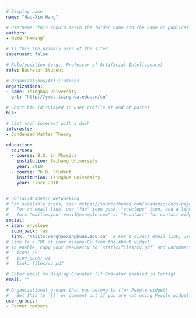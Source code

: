 ```yaml
---
# Display name
name: "Hao-Xin Wang"

# Username (this should match the folder name and the name on publications)
authors:
- Name "hxwang"

# Is this the primary user of the site?
superuser: false

# Role/position (e.g., Professor of Artificial Intelligence)
role: Bachelor Student

# Organizations/Affiliations
organizations:
- name: Tsinghua University
  url: "http://ymsc.tsinghua.edu.cn/cn"

# Short bio (displayed in user profile at end of posts)
bio: 

# List each interest with a dash
interests:
- Condensed Matter Theory

education:
  courses:
  - course: B.S. in Physics 
    institution: Beihang University
    year: 2018
  - course: Ph.D. Student
    institution: Tsinghua University
    year: since 2018


# Social/Academic Networking
# For available icons, see: https://sourcethemes.com/academic/docs/page-builder/#icons
#   For an email link, use "fas" icon pack, "envelope" icon, and a link in the
#   form "mailto:your-email@example.com" or "#contact" for contact widget.
social:
- icon: envelope
  icon_pack: fas
  link: 'mailto:wanghaoxin@buaa.edu.cn'  # For a direct email link, use "mailto:test@example.org".
# Link to a PDF of your resume/CV from the About widget.
# To enable, copy your resume/CV to `static/files/cv.pdf` and uncomment the lines below.
# - icon: cv
#   icon_pack: ai
#   link: files/cv.pdf

# Enter email to display Gravatar (if Gravatar enabled in Config)
email: ""

# Organizational groups that you belong to (for People widget)
#   Set this to `[]` or comment out if you are not using People widget.
user_groups:
- Former Members 
---
```

